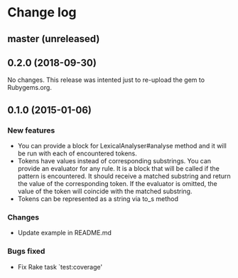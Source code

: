 # Change log

## master (unreleased)

## 0.2.0 (2018-09-30)

No changes. This release was intented just to re-upload the gem to Rubygems.org.

## 0.1.0 (2015-01-06)

### New features

* You can provide a block for LexicalAnalyser#analyse method and it will be run with each of encountered tokens.
* Tokens have values instead of corresponding substrings. You can provide an evaluator for any rule. It is a block that will be called if the pattern is encountered. It should receive a matched substring and return the value of the corresponding token. If the evaluator is omitted, the value of the token will coincide with the matched substring.
* Tokens can be represented as a string via to_s method

### Changes

* Update example in README.md

### Bugs fixed

* Fix Rake task `test:coverage'
